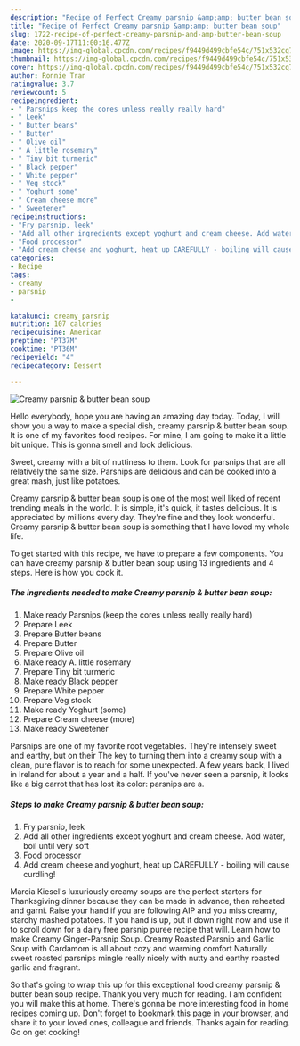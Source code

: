 ```yaml
---
description: "Recipe of Perfect Creamy parsnip &amp;amp; butter bean soup"
title: "Recipe of Perfect Creamy parsnip &amp;amp; butter bean soup"
slug: 1722-recipe-of-perfect-creamy-parsnip-and-amp-butter-bean-soup
date: 2020-09-17T11:00:16.477Z
image: https://img-global.cpcdn.com/recipes/f9449d499cbfe54c/751x532cq70/creamy-parsnip-butter-bean-soup-recipe-main-photo.jpg
thumbnail: https://img-global.cpcdn.com/recipes/f9449d499cbfe54c/751x532cq70/creamy-parsnip-butter-bean-soup-recipe-main-photo.jpg
cover: https://img-global.cpcdn.com/recipes/f9449d499cbfe54c/751x532cq70/creamy-parsnip-butter-bean-soup-recipe-main-photo.jpg
author: Ronnie Tran
ratingvalue: 3.7
reviewcount: 5
recipeingredient:
- " Parsnips keep the cores unless really really hard"
- " Leek"
- " Butter beans"
- " Butter"
- " Olive oil"
- " A little rosemary"
- " Tiny bit turmeric"
- " Black pepper"
- " White pepper"
- " Veg stock"
- " Yoghurt some"
- " Cream cheese more"
- " Sweetener"
recipeinstructions:
- "Fry parsnip, leek"
- "Add all other ingredients except yoghurt and cream cheese. Add water, boil until very soft"
- "Food processor"
- "Add cream cheese and yoghurt, heat up CAREFULLY - boiling will cause curdling!"
categories:
- Recipe
tags:
- creamy
- parsnip
- 

katakunci: creamy parsnip  
nutrition: 107 calories
recipecuisine: American
preptime: "PT37M"
cooktime: "PT36M"
recipeyield: "4"
recipecategory: Dessert

---
```



![Creamy parsnip &amp; butter bean soup](https://img-global.cpcdn.com/recipes/f9449d499cbfe54c/751x532cq70/creamy-parsnip-butter-bean-soup-recipe-main-photo.jpg)

Hello everybody, hope you are having an amazing day today. Today, I will show you a way to make a special dish, creamy parsnip &amp; butter bean soup. It is one of my favorites food recipes. For mine, I am going to make it a little bit unique. This is gonna smell and look delicious.

Sweet, creamy with a bit of nuttiness to them. Look for parsnips that are all relatively the same size. Parsnips are delicious and can be cooked into a great mash, just like potatoes.

Creamy parsnip &amp; butter bean soup is one of the most well liked of recent trending meals in the world. It is simple, it's quick, it tastes delicious. It is appreciated by millions every day. They're fine and they look wonderful. Creamy parsnip &amp; butter bean soup is something that I have loved my whole life.


To get started with this recipe, we have to prepare a few components. You can have creamy parsnip &amp; butter bean soup using 13 ingredients and 4 steps. Here is how you cook it.

<!--inarticleads1-->

##### The ingredients needed to make Creamy parsnip &amp; butter bean soup:

1. Make ready  Parsnips (keep the cores unless really really hard)
1. Prepare  Leek
1. Prepare  Butter beans
1. Prepare  Butter
1. Prepare  Olive oil
1. Make ready  A. little rosemary
1. Prepare  Tiny bit turmeric
1. Make ready  Black pepper
1. Prepare  White pepper
1. Prepare  Veg stock
1. Make ready  Yoghurt (some)
1. Prepare  Cream cheese (more)
1. Make ready  Sweetener


Parsnips are one of my favorite root vegetables. They&#39;re intensely sweet and earthy, but on their The key to turning them into a creamy soup with a clean, pure flavor is to reach for some unexpected. A few years back, I lived in Ireland for about a year and a half. If you&#39;ve never seen a parsnip, it looks like a big carrot that has lost its color: parsnips are a. 

<!--inarticleads2-->

##### Steps to make Creamy parsnip &amp; butter bean soup:

1. Fry parsnip, leek
1. Add all other ingredients except yoghurt and cream cheese. Add water, boil until very soft
1. Food processor
1. Add cream cheese and yoghurt, heat up CAREFULLY - boiling will cause curdling!


Marcia Kiesel&#39;s luxuriously creamy soups are the perfect starters for Thanksgiving dinner because they can be made in advance, then reheated and garni. Raise your hand if you are following AIP and you miss creamy, starchy mashed potatoes. If you hand is up, put it down right now and use it to scroll down for a dairy free parsnip puree recipe that will. Learn how to make Creamy Ginger-Parsnip Soup. Creamy Roasted Parsnip and Garlic Soup with Cardamom is all about cozy and warming comfort Naturally sweet roasted parsnips mingle really nicely with nutty and earthy roasted garlic and fragrant. 

So that's going to wrap this up for this exceptional food creamy parsnip &amp; butter bean soup recipe. Thank you very much for reading. I am confident you will make this at home. There's gonna be more interesting food in home recipes coming up. Don't forget to bookmark this page in your browser, and share it to your loved ones, colleague and friends. Thanks again for reading. Go on get cooking!
